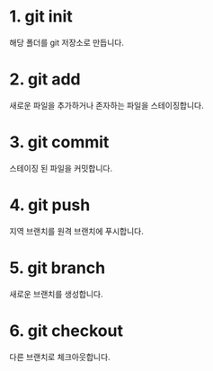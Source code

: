# 1. git init

해당 폴더를 git 저장소로 만듭니다.

# 2. git add

새로운 파일을 추가하거나 존자하는 파일을 스테이징합니다.

# 3. git commit

스테이징 된 파일을 커밋합니다.

# 4. git push

지역 브랜치를 원격 브랜치에 푸시합니다.

# 5. git branch

새로운 브랜치를 생성합니다.

# 6. git checkout

다른 브랜치로 체크아웃합니다.
